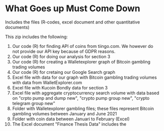 # What Goes up Must Come Down
Includes the files (R-codes, excel document and other quantitative documents)

This zip includes the following:
1. Our code (R) for finding API of coins from tiingo.com. We however do not provide our API key because of GDPR reasons.
2. Our code (R) for doing our analysis for section 3
3. Our code (R) for creating a Walletexplorer graph of Bitcoin gambling trading volumes
4. Our code (R) for cretaing our Google Search graph
5. Excel file with data for our graph with Bitcoin gambling trading volumes with data from WalletExplorer.com
6. Excel file with Kucoin Bondly data for section 3
7. Excel file with aggregate cryptocurrency search volume with data based on "crpto pump and dump new", "crypto pump group new", "crypto telegram group new"
8. Folder with Walletexplorer gambling files; these files represent Bitcoin gambling volumes between January and June 2021
9. Folder with coin data between Januari to February (Excel)
10. The Excel document "Finance Thesis Data" includes the








